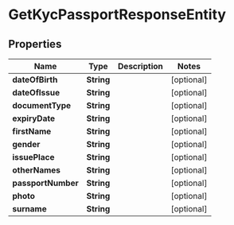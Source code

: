 

# GetKycPassportResponseEntity


## Properties

| Name | Type | Description | Notes |
|------------ | ------------- | ------------- | -------------|
|**dateOfBirth** | **String** |  |  [optional] |
|**dateOfIssue** | **String** |  |  [optional] |
|**documentType** | **String** |  |  [optional] |
|**expiryDate** | **String** |  |  [optional] |
|**firstName** | **String** |  |  [optional] |
|**gender** | **String** |  |  [optional] |
|**issuePlace** | **String** |  |  [optional] |
|**otherNames** | **String** |  |  [optional] |
|**passportNumber** | **String** |  |  [optional] |
|**photo** | **String** |  |  [optional] |
|**surname** | **String** |  |  [optional] |




